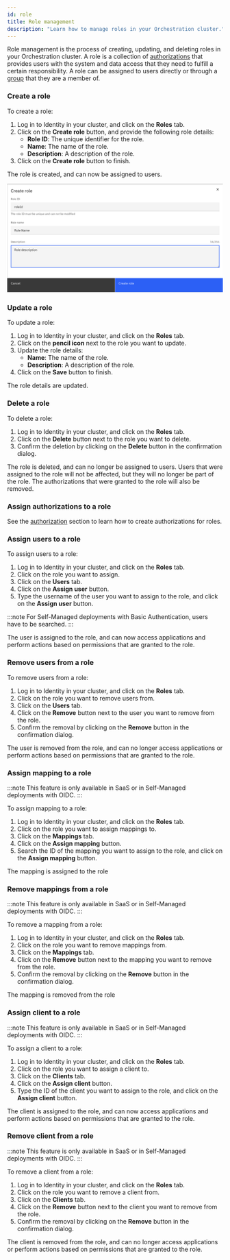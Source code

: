 ```yaml
---
id: role
title: Role management
description: "Learn how to manage roles in your Orchestration cluster."
---
```


Role management is the process of creating, updating, and deleting roles in your Orchestration cluster. A role is a collection of [authorizations](authorization.md) that provides users with the system and data access that they need to fulfill a certain responsibility. A role can be assigned to users directly or through a [group](group.md) that they are a member of.

### Create a role

To create a role:

1. Log in to Identity in your cluster, and click on the **Roles** tab.
2. Click on the **Create role** button, and provide the following role details:
   - **Role ID**: The unique identifier for the role.
   - **Name**: The name of the role.
   - **Description**: A description of the role.
3. Click on the **Create role** button to finish.

The role is created, and can now be assigned to users.

![identity-create-role-tab](./img/create-role-tab.png)

### Update a role

To update a role:

1. Log in to Identity in your cluster, and click on the **Roles** tab.
2. Click on the **pencil icon** next to the role you want to update.
3. Update the role details:
   - **Name**: The name of the role.
   - **Description**: A description of the role.
4. Click on the **Save** button to finish.

The role details are updated.

### Delete a role

To delete a role:

1. Log in to Identity in your cluster, and click on the **Roles** tab.
2. Click on the **Delete** button next to the role you want to delete.
3. Confirm the deletion by clicking on the **Delete** button in the confirmation dialog.

The role is deleted, and can no longer be assigned to users. Users that were assigned to the role will not be affected, but they will no longer be part of the role. The authorizations that were granted to the role will also be removed.

### Assign authorizations to a role

See the [authorization](./authorization.md) section to learn how to create authorizations for roles.

### Assign users to a role

To assign users to a role:

1. Log in to Identity in your cluster, and click on the **Roles** tab.
2. Click on the role you want to assign.
3. Click on the **Users** tab.
4. Click on the **Assign user** button.
5. Type the username of the user you want to assign to the role, and click on the **Assign user** button.

:::note
For Self-Managed deployments with Basic Authentication, users have to be searched.
:::

The user is assigned to the role, and can now access applications and perform actions based on permissions that are granted to the role.

### Remove users from a role

To remove users from a role:

1. Log in to Identity in your cluster, and click on the **Roles** tab.
2. Click on the role you want to remove users from.
3. Click on the **Users** tab.
4. Click on the **Remove** button next to the user you want to remove from the role.
5. Confirm the removal by clicking on the **Remove** button in the confirmation dialog.

The user is removed from the role, and can no longer access applications or perform actions based on permissions that are granted to the role.

### Assign mapping to a role

:::note
This feature is only available in SaaS or in Self-Managed deployments with OIDC.
:::

To assign mapping to a role:

1. Log in to Identity in your cluster, and click on the **Roles** tab.
2. Click on the role you want to assign mappings to.
3. Click on the **Mappings** tab.
4. Click on the **Assign mapping** button.
5. Search the ID of the mapping you want to assign to the role, and click on the **Assign mapping** button.

The mapping is assigned to the role

### Remove mappings from a role

:::note
This feature is only available in SaaS or in Self-Managed deployments with OIDC.
:::

To remove a mapping from a role:

1. Log in to Identity in your cluster, and click on the **Roles** tab.
2. Click on the role you want to remove mappings from.
3. Click on the **Mappings** tab.
4. Click on the **Remove** button next to the mapping you want to remove from the role.
5. Confirm the removal by clicking on the **Remove** button in the confirmation dialog.

The mapping is removed from the role

### Assign client to a role

:::note
This feature is only available in SaaS or in Self-Managed deployments with OIDC.
:::

To assign a client to a role:

1. Log in to Identity in your cluster, and click on the **Roles** tab.
2. Click on the role you want to assign a client to.
3. Click on the **Clients** tab.
4. Click on the **Assign client** button.
5. Type the ID of the client you want to assign to the role, and click on the **Assign client** button.

The client is assigned to the role, and can now access applications and perform actions based on permissions that are granted to the role.

### Remove client from a role

:::note
This feature is only available in SaaS or in Self-Managed deployments with OIDC.
:::

To remove a client from a role:

1. Log in to Identity in your cluster, and click on the **Roles** tab.
2. Click on the role you want to remove a client from.
3. Click on the **Clients** tab.
4. Click on the **Remove** button next to the client you want to remove from the role.
5. Confirm the removal by clicking on the **Remove** button in the confirmation dialog.

The client is removed from the role, and can no longer access applications or perform actions based on permissions that are granted to the role.
